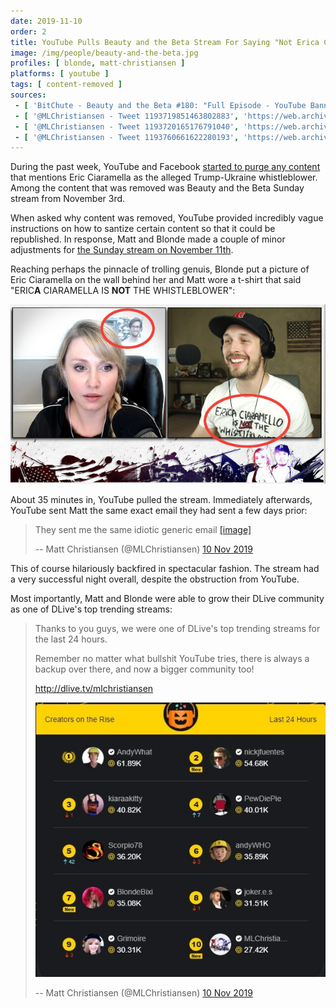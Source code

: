 ```yaml
---
date: 2019-11-10
order: 2
title: YouTube Pulls Beauty and the Beta Stream For Saying "Not Erica Ciaramella"
image: /img/people/beauty-and-the-beta.jpg
profiles: [ blonde, matt-christiansen ]
platforms: [ youtube ]
tags: [ content-removed ]
sources:
 - [ 'BitChute - Beauty and the Beta #180: "Full Episode - YouTube Banned the First 36 Minutes"', 'https://www.bitchute.com/video/W5ifp4nPNJ63/' ]
 - [ '@MLChristiansen - Tweet 1193719851463802883', 'https://web.archive.org/web/20191111023931/https:/twitter.com/MLChristiansen/status/1193719851463802883' ]
 - [ '@MLChristiansen - Tweet 1193720165176791040', 'https://web.archive.org/web/20191111025447/https:/twitter.com/MLChristiansen/status/1193720165176791040' ]
 - [ '@MLChristiansen - Tweet 1193760661622280193', 'https://web.archive.org/web/20191111052512/https:/twitter.com/MLChristiansen/status/1193760661622280193' ]
---
```


During the past week, YouTube and Facebook [started to purge any content](/events/facebook-youtube-purge-mentions-of-eric-ciaramella-as-alleged-whistleblower/) that mentions Eric Ciaramella as the alleged Trump-Ukraine whistleblower.
Among the content that was removed was Beauty and the Beta Sunday stream from November 3rd.

When asked why content was removed, YouTube provided incredibly vague instructions on how to santize certain content so that it could be republished.
In response, Matt and Blonde made a couple of minor adjustments for [the Sunday stream on November 11th](https://www.bitchute.com/video/W5ifp4nPNJ63/).

Reaching perhaps the pinnacle of trolling genuis, Blonde put a picture of Eric Ciaramella on the wall behind her and Matt wore a t-shirt that said "ERIC**A** CIARAMELLA IS **NOT** THE WHISTLEBLOWER":

![Beauty and the Beta](its-not-erica-ciaramella.jpg)

About 35 minutes in, YouTube pulled the stream.
Immediately afterwards, YouTube sent Matt the same exact email they had sent a few days prior:

> They sent me the same idiotic generic email
> [[image]](email-from-youtube.png)
>
> -- Matt Christiansen (@MLChristiansen) [10 Nov 2019](https://web.archive.org/web/20191111025447/https:/twitter.com/MLChristiansen/status/1193720165176791040)

This of course hilariously backfired in spectacular fashion.
The stream had a very successful night overall, despite the obstruction from YouTube.

Most importantly, Matt and Blonde were able to grow their DLive community as one of DLive's top trending streams:

> Thanks to you guys, we were one of DLive's top trending streams for the last 24 hours.  
>
> Remember no matter what bullshit YouTube tries, there is always a backup over there, and now a bigger community too!
>
> http://dlive.tv/mlchristiansen
>
> ![image](dlive-top10.jpg)
>
> -- Matt Christiansen (@MLChristiansen) [10 Nov 2019](https://web.archive.org/web/20191111052512/https:/twitter.com/MLChristiansen/status/1193760661622280193)
